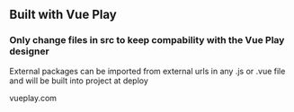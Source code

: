 ## Built with Vue Play

### Only change files in src to keep compability with the Vue Play designer

External packages can be imported from external urls in any .js or .vue file and will be built into project at deploy

vueplay.com
